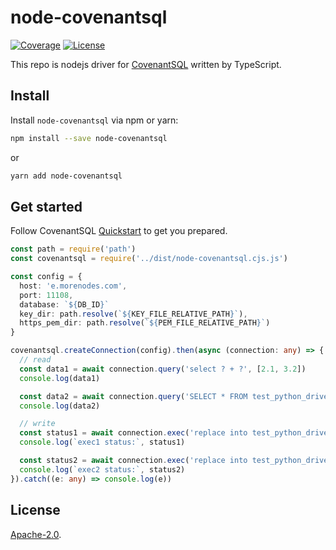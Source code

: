 # node-covenantsql

<p align="left">
    <a href="https://codecov.io/gh/CovenantSQL/node-covenantsql">
        <img src="https://codecov.io/gh/CovenantSQL/node-covenantsql/branch/master/graph/badge.svg"
            alt="Coverage"></a>
    <a href="https://opensource.org/licenses/Apache-2.0">
        <img src="https://img.shields.io/badge/License-Apache%202.0-blue.svg"
            alt="License"></a>
</p>

This repo is nodejs driver for [CovenantSQL](https://github.com/CovenantSQL/CovenantSQL) written by TypeScript.

## Install

Install `node-covenantsql` via npm or yarn:
```bash
npm install --save node-covenantsql
```
or
```bash
yarn add node-covenantsql
```

## Get started
Follow CovenantSQL [Quickstart](https://testnet.covenantsql.io/quickstart) to get you prepared.

```typescript
const path = require('path')
const covenantsql = require('../dist/node-covenantsql.cjs.js')

const config = {
  host: 'e.morenodes.com',
  port: 11108,
  database: `${DB_ID}`
  key_dir: path.resolve(`${KEY_FILE_RELATIVE_PATH}`),
  https_pem_dir: path.resolve(`${PEM_FILE_RELATIVE_PATH}`)
}

covenantsql.createConnection(config).then(async (connection: any) => {
  // read
  const data1 = await connection.query('select ? + ?', [2.1, 3.2])
  console.log(data1)

  const data2 = await connection.query('SELECT * FROM test_python_driver')
  console.log(data2)

  // write
  const status1 = await connection.exec('replace into test_python_driver values(?), (?), (?)', ['test11', 'test22', 'test33'])
  console.log(`exec1 status:`, status1)

  const status2 = await connection.exec('replace into test_python_driver values("test")')
  console.log(`exec2 status:`, status2)
}).catch((e: any) => console.log(e))

```

## License

[Apache-2.0](LICENSE).
